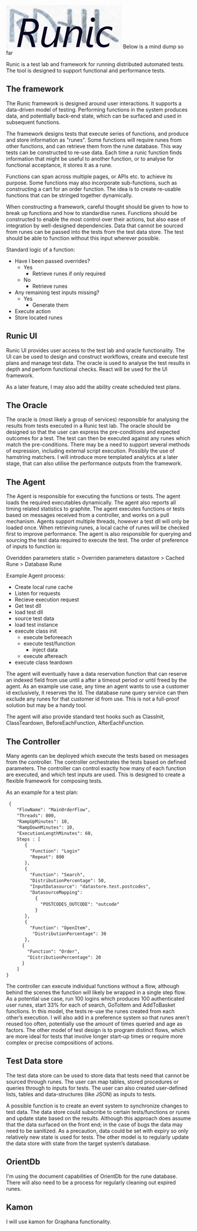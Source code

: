 ![Runic](images/runic_logo_1.png)
Below is a mind dump so far

Runic is a test lab and framework for running distributed automated tests. The tool is designed to support functional and performance tests.

## The framework
The Runic framework is designed around user interactions. It supports a data-driven model of testing. 
Performing functions in the system produces data, and potentially back-end state, which can be surfaced and used in subsequent functions.

The framework designs tests that execute series of functions, and produce and store information as "runes". Some functions will require runes from other functions, and can retrieve them from the rune database. This way tests can be constructed to re-use data.  Each time a runic function finds information that might be useful to another function, or to analyse for functional acceptance, it stores it as a rune.

Functions can span across multiple pages, or APIs etc. to achieve its purpose. Some functions may also incorporate sub-functions, such as constructing a cart for an order function. The idea is to create re-usable functions that can be stringed together dynamically.

When constructing a framework, careful thought should be given to how to break up functions and how to standardise runes. Functions should be constructed to enable the most control over their actions, but also ease of integration by well-designed dependencies. Data that cannot be sourced from runes can be passed into the tests from the test data store. The test should be able to function without this input wherever possible.

Standard logic of a function:

 * Have I been passed overrides?
   * Yes
     * Retrieve runes if only required
   * No
     * Retrieve runes
 * Any remaining test inputs missing?
    * Yes
      * Generate them
 * Execute action
 * Store located runes

## Runic UI
Runic UI provides user access to the test lab and oracle functionality. The UI can be used to design and construct workflows, create and execute test plans and manage test data. The oracle is used to analyse the test results in depth and perform functional checks. 
React will be used for the UI framework. 

As a later feature, I may also add the ability create scheduled test plans.

## The Oracle
The oracle is (most likely a group of services) responsible for analysing the results from tests executed in a Runic test lab. The oracle should be designed so that the user can express the pre-conditions and expected outcomes for a test. The test can then be executed against any runes which match the pre-conditions. There may be a need to support several methods of expression, including external script execution. Possibly the use of hamstring matchers.
I will introduce more templated analytics at a later stage, that can also utilise the performance outputs from the framework.

 
## The Agent 
The Agent is responsible for executing the functions or tests. The agent loads the required executables dynamically. The agent also reports all timing related statistics to graphite. The agent executes functions or tests based on messages received from a controller, and works on a pull mechanism. Agents support multiple threads, however a test dll will only be loaded once. When retrieving runes, a local cache of runes will be checked first to improve performance. The agent is also responsible for querying and sourcing the test data required to execute the test. The order of preference of inputs to function is: 

Overidden parameters static > Overriden parameters datastore > Cached Rune > Database Rune

Example Agent process:
 * Create local rune cache
 * Listen for requests
 * Recieve execution request
 * Get test dll
 * load test dll
 * source test data
 * load test instance
 * execute class init
   * execute beforeeach
   * execute test/function
     - inject data
   * execute aftereach
 * execute class teardown

The agent will eventually have a data reservation function that can reserve an indexed field from use until a after a timeout period or until freed by the agent. As an example use case, any time an agent wants to use a customer id exclusively, it reserves the Id. The database rune query service can then exclude any runes for that customer id from use. This is not a full-proof solution but may be a handy tool.

The agent will also provide standard test hooks such as ClassInit, ClassTeardown, BeforeEachFunction, AfterEachFunction.

## The Controller
Many agents can be deployed which execute the tests based on messages from the controller. The controller orchestrates the tests based on defined parameters. The controller can control exactly how many of each function are executed, and which test inputs are used. This is designed to create a flexible framework for composing tests.

As an example for a test plan:
```
 {
    "FlowName": "MainOrderFlow",
    "Threads": 800,
    "RampUpMinutes": 10,
    "RampDownMinutes": 10,
    "ExecutionLengthMinutes": 60,
    Steps : [
       {
         "Function": "Login"
         "Repeat": 800
       },
       {
         "Function": "Search",
         "DistributionPercentage": 50,
         "InputDatasource": "datastore.test.postcodes",
         "DatasourceMapping": 
           {
             "POSTCODES_OUTCODE": "outcode"
           }
       },
       {
         "Function": "OpenItem",
          "DistributionPercentage": 30
       },
      {
        "Function": "Order",
        "DistributionPercentage": 20
      }
    ]
}
```

The controller can execute individual functions without a flow, although behind the scenes the function will likely be wrapped in a single step flow. As a potential use case, run 100 logins which produces 100 authenticated user runes, start 33% for each of search, GoToItem and AddToBasket functions. In this model, the tests re-use the runes created from each other’s execution. 
I will also add in a preference system so that runes aren't reused too often, potentially use the amount of times queried and age as factors.
The other model of test design is to program distinct flows, which are more ideal for tests that involve longer start-up times or require more complex or precise compositions of actions. 

## Test Data store
The test data store can be used to store data that tests need that cannot be sourced through runes.
The user can map tables, stored procedures or queries through to inputs for tests. The user can also created user-defined lists, tables and data-structures (like JSON) as inputs to tests. 

A possible function is to create an event system to synchronize changes to test data. The data store could subscribe to certain tests/functions or runes and update state based on the results. Although this approach does assume that the data surfaced on the front end; in the case of bugs the data may need to be sanitized. As a precaution, data could be set with expiry so only relatively new state is used for tests.
The other model is to regularly update the data store with state from the target system’s database.

## OrientDb
I'm using the document capabilities of OrientDb for the rune database. 
There will also need to be a process for regularly cleaning out expired runes.

## Kamon
I will use kamon for Graphana functionality.
